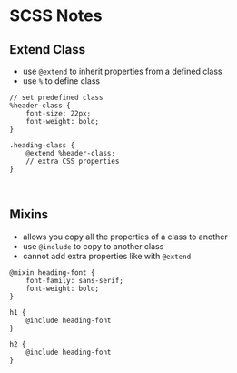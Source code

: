 # SCSS Notes

## Extend Class
- use `@extend` to inherit properties from a defined class
- use `%` to define class
```
// set predefined class
%header-class {
	font-size: 22px;
	font-weight: bold;
}

.heading-class {
	@extend %header-class;
	// extra CSS properties
}

```
<br>

## Mixins
- allows you copy all the properties of a class to another
- use `@include` to copy to another class
- cannot add extra properties like with `@extend`
```
@mixin heading-font {
	font-family: sans-serif;
	font-weight: bold;
}

h1 {
	@include heading-font
}

h2 {
	@include heading-font
}
```
<br>
